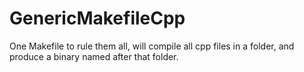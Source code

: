 # GenericMakefileCpp
One Makefile to rule them all, will compile all cpp files in a folder, and produce a binary named after that folder.
